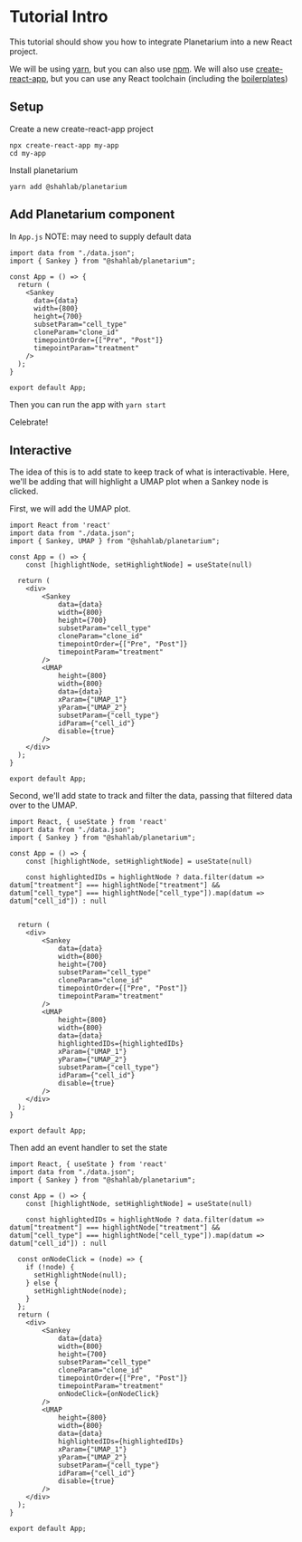 # Tutorial Intro
This tutorial should show you how to integrate Planetarium into a new React project.

We will be using [yarn](https://yarnpkg.com/), but you can also use [npm](https://docs.npmjs.com/). We will also use [create-react-app](https://create-react-app.dev/), but you can use any React toolchain (including the [boilerplates](https://github.com/shahcompbio/viz-flask-boilerplate))


## Setup

Create a new create-react-app project

```
npx create-react-app my-app
cd my-app
```

Install planetarium

```
yarn add @shahlab/planetarium
```


## Add Planetarium component

In `App.js`
NOTE: may need to supply default data

```
import data from "./data.json";
import { Sankey } from "@shahlab/planetarium";

const App = () => {
  return (
    <Sankey
      data={data}
      width={800}
      height={700}
      subsetParam="cell_type"
      cloneParam="clone_id"
      timepointOrder={["Pre", "Post"]}
      timepointParam="treatment"
    />
  );
}

export default App;
```

Then you can run the app with `yarn start`

Celebrate!


## Interactive
The idea of this is to add state to keep track of what is interactivable. Here, we'll be adding that will highlight a UMAP plot when a Sankey node is clicked.

First, we will add the UMAP plot.

```
import React from 'react'
import data from "./data.json";
import { Sankey, UMAP } from "@shahlab/planetarium";

const App = () => {
    const [highlightNode, setHighlightNode] = useState(null)

  return (
    <div>
        <Sankey
            data={data}
            width={800}
            height={700}
            subsetParam="cell_type"
            cloneParam="clone_id"
            timepointOrder={["Pre", "Post"]}
            timepointParam="treatment"
        />
        <UMAP
            height={800}
            width={800}
            data={data}
            xParam={"UMAP_1"}
            yParam={"UMAP_2"}
            subsetParam={"cell_type"}
            idParam={"cell_id"}
            disable={true}
        />
    </div>
  );
}

export default App;
```

Second, we'll add state to track and filter the data, passing that filtered data over to the UMAP.

```
import React, { useState } from 'react'
import data from "./data.json";
import { Sankey } from "@shahlab/planetarium";

const App = () => {
    const [highlightNode, setHighlightNode] = useState(null)

    const highlightedIDs = highlightNode ? data.filter(datum => datum["treatment"] === highlightNode["treatment"] && datum["cell_type"] === highlightNode["cell_type"]).map(datum => datum["cell_id"]) : null


  return (
    <div>
        <Sankey
            data={data}
            width={800}
            height={700}
            subsetParam="cell_type"
            cloneParam="clone_id"
            timepointOrder={["Pre", "Post"]}
            timepointParam="treatment"
        />
        <UMAP
            height={800}
            width={800}
            data={data}
            highlightedIDs={highlightedIDs}
            xParam={"UMAP_1"}
            yParam={"UMAP_2"}
            subsetParam={"cell_type"}
            idParam={"cell_id"}
            disable={true}
        />
    </div>
  );
}

export default App;
```


Then add an event handler to set the state



```
import React, { useState } from 'react'
import data from "./data.json";
import { Sankey } from "@shahlab/planetarium";

const App = () => {
    const [highlightNode, setHighlightNode] = useState(null)

    const highlightedIDs = highlightNode ? data.filter(datum => datum["treatment"] === highlightNode["treatment"] && datum["cell_type"] === highlightNode["cell_type"]).map(datum => datum["cell_id"]) : null

  const onNodeClick = (node) => {
    if (!node) {
      setHighlightNode(null);
    } else {
      setHighlightNode(node);
    }
  };
  return (
    <div>
        <Sankey
            data={data}
            width={800}
            height={700}
            subsetParam="cell_type"
            cloneParam="clone_id"
            timepointOrder={["Pre", "Post"]}
            timepointParam="treatment"
            onNodeClick={onNodeClick}
        />
        <UMAP
            height={800}
            width={800}
            data={data}
            highlightedIDs={highlightedIDs}
            xParam={"UMAP_1"}
            yParam={"UMAP_2"}
            subsetParam={"cell_type"}
            idParam={"cell_id"}
            disable={true}
        />
    </div>
  );
}

export default App;
```

